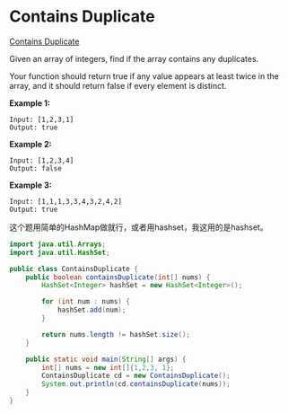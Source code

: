 
# Contains Duplicate

[Contains Duplicate](https://leetcode.com/problems/contains-duplicate/)

Given an array of integers, find if the array contains any duplicates.

Your function should return true if any value appears at least twice in the array, and it should return false if every element is distinct.

**Example 1:**

```
Input: [1,2,3,1]
Output: true
```

**Example 2:**

```
Input: [1,2,3,4]
Output: false
```

**Example 3:**

```
Input: [1,1,1,3,3,4,3,2,4,2]
Output: true
```

这个题用简单的HashMap做就行，或者用hashset，我这用的是hashset。

```java
import java.util.Arrays;
import java.util.HashSet;

public class ContainsDuplicate {
    public boolean containsDuplicate(int[] nums) {
        HashSet<Integer> hashSet = new HashSet<Integer>();

        for (int num : nums) {
            hashSet.add(num);
        }

        return nums.length != hashSet.size();
    }

    public static void main(String[] args) {
        int[] nums = new int[]{1,2,3, 1};
        ContainsDuplicate cd = new ContainsDuplicate();
        System.out.println(cd.containsDuplicate(nums));
    }
}
```
